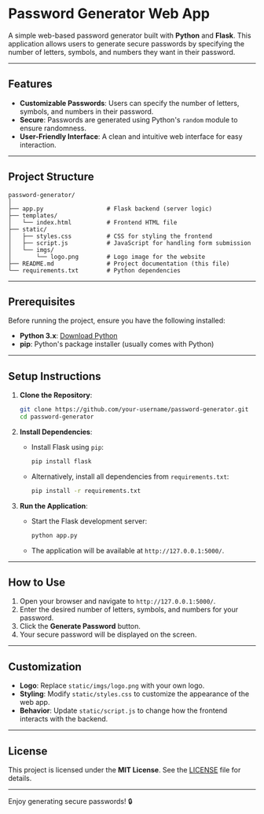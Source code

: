 # Password Generator Web App

A simple web-based password generator built with **Python** and **Flask**. This application allows users to generate secure passwords by specifying the number of letters, symbols, and numbers they want in their password.

---

## Features

- **Customizable Passwords**: Users can specify the number of letters, symbols, and numbers in their password.
- **Secure**: Passwords are generated using Python's `random` module to ensure randomness.
- **User-Friendly Interface**: A clean and intuitive web interface for easy interaction.

---

## Project Structure

```
password-generator/
│
├── app.py                  # Flask backend (server logic)
├── templates/
│   └── index.html          # Frontend HTML file
├── static/
│   ├── styles.css          # CSS for styling the frontend
│   ├── script.js           # JavaScript for handling form submission
│   └── imgs/
│       └── logo.png        # Logo image for the website
├── README.md               # Project documentation (this file)
└── requirements.txt        # Python dependencies
```

---

## Prerequisites

Before running the project, ensure you have the following installed:

- **Python 3.x**: [Download Python](https://www.python.org/downloads/)
- **pip**: Python's package installer (usually comes with Python)

---

## Setup Instructions

1. **Clone the Repository**:
   ```bash
   git clone https://github.com/your-username/password-generator.git
   cd password-generator
   ```

2. **Install Dependencies**:
   - Install Flask using `pip`:
     ```bash
     pip install flask
     ```
   - Alternatively, install all dependencies from `requirements.txt`:
     ```bash
     pip install -r requirements.txt
     ```

3. **Run the Application**:
   - Start the Flask development server:
     ```bash
     python app.py
     ```
   - The application will be available at `http://127.0.0.1:5000/`.

---

## How to Use

1. Open your browser and navigate to `http://127.0.0.1:5000/`.
2. Enter the desired number of letters, symbols, and numbers for your password.
3. Click the **Generate Password** button.
4. Your secure password will be displayed on the screen.

---

## Customization

- **Logo**: Replace `static/imgs/logo.png` with your own logo.
- **Styling**: Modify `static/styles.css` to customize the appearance of the web app.
- **Behavior**: Update `static/script.js` to change how the frontend interacts with the backend.

---

## License

This project is licensed under the **MIT License**. See the [LICENSE](LICENSE) file for details.

---

Enjoy generating secure passwords! 🔒
